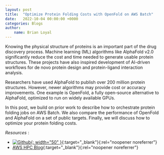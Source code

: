```yaml
---
layout: post
title:  "Optimize Protein Folding Costs with OpenFold on AWS Batch"
date:   2022-10-04 00:00:00 +0000
categories: Blogs 
author: 
    name: Brian Loyal
---
```


Knowing the physical structure of proteins is an important part of the drug discovery process. Machine learning (ML) algorithms like AlphaFold v2.0 significantly reduce the cost and time needed to generate usable protein structures. These projects have also inspired development of AI-driven workflows for de novo protein design and protein-ligand interaction analysis.

Researchers have used AlphaFold to publish over 200 million protein structures. However, newer algorithms may provide cost or accuracy improvements. One example is OpenFold, a fully open-source alternative to AlphaFold, optimized to run on widely available GPUs.

In this post, we build on prior work to describe how to orchestrate protein folding jobs on AWS Batch. We also compare the performance of OpenFold and AlphaFold on a set of public targets. Finally, we will discuss how to optimize your protein folding costs.

*Resources* :

* [![Github](https://github.githubassets.com/images/modules/logos_page/GitHub-Mark.png){: width="50" }](https://github.com/aws-solutions-library-samples/aws-batch-arch-for-protein-folding){:target="_blank"}{:rel="noopener noreferrer"}
* [AWS HPC Blog](https://aws.amazon.com/blogs/hpc/optimize-protein-folding-costs-with-openfold-on-aws-batch/){:target="_blank"}{:rel="noopener noreferrer"}
